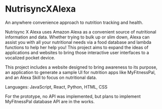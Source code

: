 # NutrisyncXAlexa
An anywhere convenience approach to nutrition tracking and health.

Nutrisync X Alexa uses Amazon Alexa as a convenient source of nutritional information and data. Whether trying to bulk up or slim down, Alexa can assist you with all your nutritional needs via a food database and lambda functions to help her help you! This project aims to expand the ideas of applications and websites to bring those interactive user interfaces to a vocalized pocket device. 

This project includes a website designed to bring awareness to its purpose, an application to generate a sample UI for nutrition apps like MyFitnessPal, and an Alexa Skill to focus on nutritional data.

Languages: JavaScript, React, Python, HTML, CSS

For the prototype, no API was implemented, but plans to implement MyFitnessPal database API are in the works.
